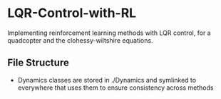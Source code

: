 # LQR-Control-with-RL
Implementing reinforcement learning methods with LQR control, for a quadcopter and the clohessy-wiltshire equations.


## File Structure
- Dynamics classes are stored in ./Dynamics and symlinked to everywhere that uses them to ensure consistency across methods
